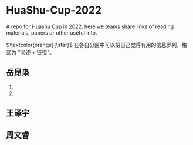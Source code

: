 # HuaShu-Cup-2022
A repo for Huashu Cup in 2022, here we teams share links of reading materials, papers or other useful info.

$\textcolor{orange}{\star}$ 在各自分区中可以把自己觉得有用的信息罗列，格式为 "简述 + 链接"。
## 岳昂枭
1.
2.

## 王泽宇

## 周文睿
